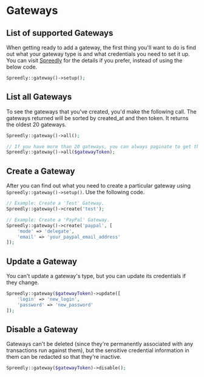 # Gateways

## List of supported Gateways

When getting ready to add a gateway, the first thing you'll want to do is find out what your gateway type is and what credentials you need to set it up. You can visit [Spreedly](https://spreedlycore.com/manual/gateways) for the details if you prefer, instead of using the below code.

```php
Spreedly::gateway()->setup();
```

## List all Gateways

To see the gateways that you've created, you'd make the following call. The gateways returned will be sorted by created_at and then token. It returns the oldest 20 gateways.

```php
Spreedly::gateway()->all();

// If you have more than 20 gateways, you can always paginate to get the remainder after the token specified.
Spreedly::gateway()->all($gatewayToken);
```

## Create a Gateway

After you can find out what you need to create a particular gateway using ```
Spreedly::gateway()->setup()```. Use the following code.

```php
// Example: Create a 'Test' Gateway.
Spreedly::gateway()->create('test');

// Example: Create a 'PayPal' Gateway.
Spreedly::gateway()->create('paypal', [
	'mode' => 'delegate',
	'email' => 'your_paypal_email_address'
]);
```

## Update a Gateway

You can't update a gateway's type, but you can update its credentials if they change.

```php
Spreedly::gateway($gatewayToken)->update([
	'login' => 'new_login',
	'password' => 'new_password'
]);
```

## Disable a Gateway

Gateways can't be deleted (since they're permanently associated with any transactions run against them), but the sensitive credential information in them can be redacted so that they're inactive.

```php
Spreedly::gateway($gatewayToken)->disable();
```
